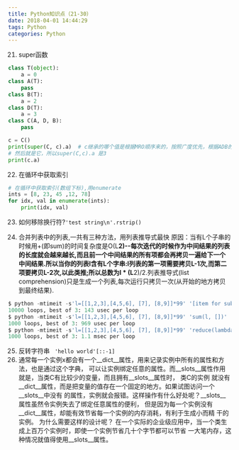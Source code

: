 ```yaml
---
title: Python知识点（21-30）
date: 2018-04-01 14:44:29
tags: Python
categories: Python
---
```


21. super函数
```python
class T(object):
    a = 0
class A(T):
    pass
class B(T):
    a = 2
class D(T):
    a = 3
class C(A, D, B):
    pass

c = C()
print(super(C, c).a)  # c继承的哪个值是根据MRO顺序来的，按照广度优先，根据ADB的顺序找到第一个定义a的类
# 然后就是它，所以super(C,c).a 是3
print(c.a)
```
22. 在循环中获取索引
```python
# 在循环中获取索引(数组下标),用enumerate
ints = [8, 23, 45 ,12, 78]
for idx, val in enumerate(ints):
    print(idx, val)
```

23. 如何移除换行符?`'test string\n'.rstrip()`

24. 合并列表中的列表,一共有三种方法，用列表推导式最快 原因：当有L个子串的时候用+(即sum)的时间复杂度是O(L**2)--每次迭代的时候作为中间结果的列表的长度就会越来越长,而且前一个中间结果的所有项都会再拷贝一遍给下一个中间结果.所以当你的列表l含有L个字串:l列表的第一项需要拷贝L-1次,而第二项要拷贝L-2次,以此类推;所以总数为I * (L**2)/2.列表推导式(list comprehension)只是生成一个列表,每次运行只拷贝一次(从开始的地方拷贝到最终结果).
```python
$ python -mtimeit -s'l=[[1,2,3],[4,5,6], [7], [8,9]]*99' '[item for sublist in l for item in sublist]'
10000 loops, best of 3: 143 usec per loop
$ python -mtimeit -s'l=[[1,2,3],[4,5,6], [7], [8,9]]*99' 'sum(l, [])'
1000 loops, best of 3: 969 usec per loop
$ python -mtimeit -s'l=[[1,2,3],[4,5,6], [7], [8,9]]*99' 'reduce(lambda x,y: x+y,l)'
1000 loops, best of 3: 1.1 msec per loop
```

25. 反转字符串 ` 'hello world'[::-1]`
26. 通常每一个实例x都会有一个__dict__属性，用来记录实例中所有的属性和方法，也是通过这个字典，
可以让实例绑定任意的属性。而__slots__属性作用就是，当类C有比较少的变量，而且拥有__slots__属性时，
类C的实例 就没有__dict__属性，而是把变量的值存在一个固定的地方。如果试图访问一个__slots__中没有
的属性，实例就会报错。这样操作有什么好处呢？__slots__属性虽然令实例失去了绑定任意属性的便利，
但是因为每一个实例没有__dict__属性，却能有效节省每一个实例的内存消耗，有利于生成小而精
干的实例。 为什么需要这样的设计呢？
在一个实际的企业级应用中，当一个类生成上百万个实例时，即使一个实例节省几十个字节都可以节省
一大笔内存，这种情况就值得使用__slots__属性。
